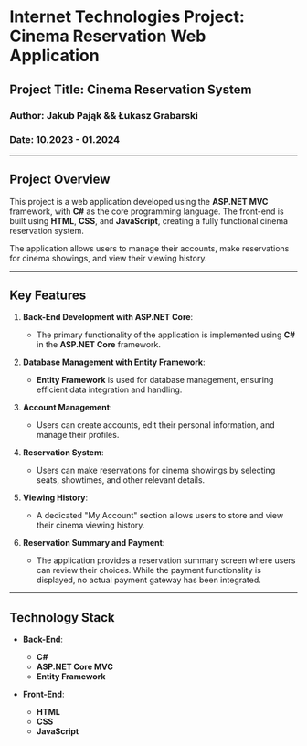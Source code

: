 
# Internet Technologies Project: **Cinema Reservation Web Application**

## Project Title: **Cinema Reservation System**

### Author: Jakub Pająk && Łukasz Grabarski

### Date: 10.2023 - 01.2024

---

## Project Overview

This project is a web application developed using the **ASP.NET MVC** framework, with **C#** as the core programming language. The front-end is built using **HTML**, **CSS**, and **JavaScript**, creating a fully functional cinema reservation system.

The application allows users to manage their accounts, make reservations for cinema showings, and view their viewing history.

---

## Key Features

1. **Back-End Development with ASP.NET Core**:
   - The primary functionality of the application is implemented using **C#** in the **ASP.NET Core** framework.
   
2. **Database Management with Entity Framework**:
   - **Entity Framework** is used for database management, ensuring efficient data integration and handling.

3. **Account Management**:
   - Users can create accounts, edit their personal information, and manage their profiles.
   
4. **Reservation System**:
   - Users can make reservations for cinema showings by selecting seats, showtimes, and other relevant details.
   
5. **Viewing History**:
   - A dedicated "My Account" section allows users to store and view their cinema viewing history.

6. **Reservation Summary and Payment**:
   - The application provides a reservation summary screen where users can review their choices. While the payment functionality is displayed, no actual payment gateway has been integrated.

---

## Technology Stack

- **Back-End**:
  - **C#**
  - **ASP.NET Core MVC**
  - **Entity Framework**

- **Front-End**:
  - **HTML**
  - **CSS**
  - **JavaScript**

